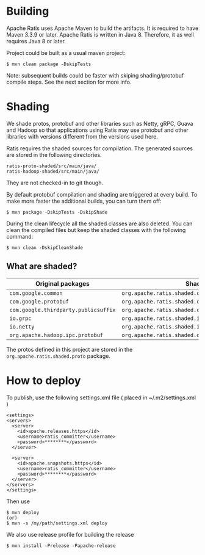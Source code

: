 <!--
  Licensed under the Apache License, Version 2.0 (the "License");
  you may not use this file except in compliance with the License.
  You may obtain a copy of the License at

   http://www.apache.org/licenses/LICENSE-2.0

  Unless required by applicable law or agreed to in writing, software
  distributed under the License is distributed on an "AS IS" BASIS,
  WITHOUT WARRANTIES OR CONDITIONS OF ANY KIND, either express or implied.
  See the License for the specific language governing permissions and
  limitations under the License. See accompanying LICENSE file.
-->

# Building

Apache Ratis uses Apache Maven to build the artifacts.
It is required to have Maven 3.3.9 or later.
Apache Ratis is written in Java 8.
Therefore, it as well requires Java 8 or later.

Project could be built as a usual maven project:

```
$ mvn clean package -DskipTests
```

Note: subsequent builds could be faster with skiping shading/protobuf compile steps.
See the next section for more info.

# Shading

We shade protos, protobuf and other libraries such as Netty, gRPC, Guava and Hadoop
so that applications using Ratis may use protobuf and other libraries with versions
different from the versions used here.

Ratis requires the shaded sources for compilation.
The generated sources are stored in the following directories.
```
ratis-proto-shaded/src/main/java/
ratis-hadoop-shaded/src/main/java/
```
They are not checked-in to git though.

By default protobuf compilation and shading are triggered at every build. To make more faster the
additional builds, you can turn them off:
```
$ mvn package -DskipTests -DskipShade
```

During the clean lifecycle all the shaded classes are also deleted. You can clean the
compiled files but keep the shaded classes with the following command:

```
$ mvn clean -DskipCleanShade
```

## What are shaded?

| Original packages                   | Shaded packages                                              |
| ------------------------------------|--------------------------------------------------------------|
| `com.google.common`                 | `org.apache.ratis.shaded.com.google.common`                  |
| `com.google.protobuf`               | `org.apache.ratis.shaded.com.google.protobuf`                |
| `com.google.thirdparty.publicsuffix`| `org.apache.ratis.shaded.com.google.thirdparty.publicsuffix` |
| `io.grpc`                           | `org.apache.ratis.shaded.io.grpc`                            |
| `io.netty`                          | `org.apache.ratis.shaded.io.netty`                           |
| `org.apache.hadoop.ipc.protobuf`    | `org.apache.ratis.shaded.org.apache.hadoop.ipc.protobuf`     |

The protos defined in this project are stored in the `org.apache.ratis.shaded.proto` package.

# How to deploy

To publish, use the following settings.xml file ( placed in ~/.m2/settings.xml )
```
<settings>
<servers>
  <server>
    <id>apache.releases.https</id>
    <username>ratis_committer</username>
    <password>********</password>
  </server>
  
  <server>
    <id>apache.snapshots.https</id>
    <username>ratis_committer</username>
    <password>********</password>
  </server>
</servers>
</settings>
```

Then use
```
$ mvn deploy
(or)
$ mvn -s /my/path/settings.xml deploy
```
We also use release profile for building the release
```
$ mvn install -Prelease -Papache-release
```
